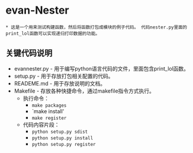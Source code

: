 # evan-Nester

``* 这是一个用来测试构建函数，然后将函数打包成模块的例子代码。
代码nester.py里面的print_lol函数可以实现递归打印数据的功能。``

## 关键代码说明
* evannester.py - 用于编写python语言代码的文件，里面包含print_lol函数。
* setup.py - 用于存放打包相关配置的代码。
* READEME.md - 用于存放说明的文档。
* Makefile - 存放各种快捷命令，通过makefile指令方式执行。
  * 执行命令：
    * `make packages`
    * `make install'
    * `make register`
  * 代码内容片段：
    * `python setup.py sdist`
    * `python setup.py install`
    * `python setup.py register`


    
